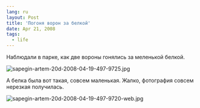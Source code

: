 ```yaml
---
lang: ru
layout: Post
title: 'Погоня ворон за белкой'
date: Apr 21, 2008
tags:
  - life
---
```


Наблюдали в парке, как две вороны гонялись за меленькой белкой.

![sapegin-artem-20d-2008-04-19-497-9725.jpg](upload://sapegin-artem-20d-2008-04-19-497-9725.jpg)

А белка была вот такая, совсем маленькая. Жалко, фотография совсем нерезкая получилась.

![sapegin-artem-20d-2008-04-19-497-9720-web.jpg](upload://sapegin-artem-20d-2008-04-19-497-9720-web.jpg)
